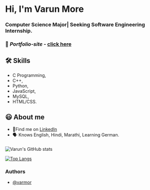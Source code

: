 

# Hi, I'm Varun More

  
###  Computer Science Major| Seeking Software Engineering Internship.
### 🔗 _Portfolio-site_ - [click here](https://varmor.github.io/)

## 🛠 Skills
- C Programming, 
- C++,
- Python,
- JavaScript,
- MySQL,
- HTML/CSS.

  
## 😃 About me 
 - 🍳Find me on [LinkedIn](https://www.linkedin.com/in/varun-more/)
 - 🗣 Knows English, Hindi, Marathi, Learning German.

  
### 




![Varun's GitHub stats](https://github-readme-stats.vercel.app/api?username=varmor&show_icons=true&theme=radical)

[![Top Langs](https://github-readme-stats.vercel.app/api/top-langs/?username=varmor&layout=compact)](https://github.com/varmor/github-readme-stats)
### Authors

- [@varmor](https://www.github.com/varmor)
